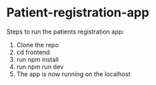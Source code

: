 # Patient-registration-app

Steps to run the patients registration app:

1. Clone the repo
2. cd frontend
3. run npm install
4. run npm run dev
5. The app is now running on the localhost